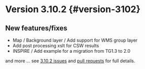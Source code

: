 # Version 3.10.2 {#version-3102}

## New features/fixes

-   Map / Background layer / Add support for WMS group layer
-   Add post processing xslt for CSW results
-   INSPIRE / Add example for a migration from TG1.3 to 2.0

and more \... see [3.10.2 issues](https://github.com/geonetwork/core-geonetwork/issues?q=is%3Aissue+milestone%3A3.10.2+is%3Aclosed) and [pull requests](https://github.com/geonetwork/core-geonetwork/pulls?q=milestone%3A3.10.2+is%3Aclosed+is%3Apr) for full details.
